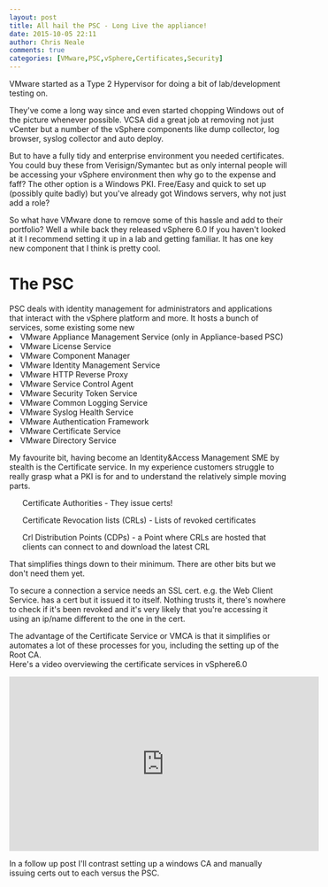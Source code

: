 ```yaml
---
layout: post
title: All hail the PSC - Long Live the appliance!
date: 2015-10-05 22:11
author: Chris Neale
comments: true
categories: [VMware,PSC,vSphere,Certificates,Security]
---
```

VMware started as a Type 2 Hypervisor for doing a bit of lab/development testing on.

They've come a long way since and even started chopping Windows out of the picture whenever possible.
VCSA did a great job at removing not just vCenter but a number of the vSphere components like dump collector, log browser, syslog collector and auto deploy.

But to have a fully tidy and enterprise environment you needed certificates.  You could buy these from Verisign/Symantec but as only internal people will be accessing your vSphere environment then why go to the expense and faff?
The other option is a Windows PKI.  Free/Easy and quick to set up (possibly quite badly) but you've already got Windows servers, why not just add a role?

So what have VMware done to remove some of this hassle and add to their portfolio?  Well a while back they released vSphere 6.0  If you haven't looked at it I recommend setting it up in a lab and getting familiar.  It has one key new component that I think is pretty cool.

<H1> The PSC</H1>
 PSC deals with identity management for administrators and applications that interact with the vSphere platform and more.
 It hosts a bunch of services, some existing some new
<LI>VMware Appliance Management Service (only in Appliance-based PSC)</LI>
<LI>VMware License Service</LI>
<LI>VMware Component Manager</LI>
<LI>VMware Identity Management Service</LI>
<LI>VMware HTTP Reverse Proxy</LI>
<LI>VMware Service Control Agent</LI>
<LI>VMware Security Token Service</LI>
<LI>VMware Common Logging Service</LI>
<LI>VMware Syslog Health Service</LI>
<LI>VMware Authentication Framework</LI>
<LI>VMware Certificate Service</LI>
<LI>VMware Directory Service</LI>

My favourite bit, having become an Identity&Access Management SME by stealth is the Certificate service.  In my experience customers struggle to really grasp what a PKI is for and to understand the relatively simple moving parts.
<OL>Certificate Authorities - They issue certs!</OL>
<OL>Certificate Revocation lists (CRLs) - Lists of revoked certificates</OL>
<OL>Crl Distribution Points (CDPs) - a Point where CRLs are hosted that clients can connect to and download the latest CRL</OL>
That simplifies things down to their minimum.  There are other bits but we don't need them yet.

To secure a connection a service needs an SSL cert. 
e.g. the Web Client Service. has a cert but it issued it to itself.  Nothing trusts it, there's nowhere to check if it's been revoked and it's very likely that you're accessing it using an ip/name different to the one in the cert.

The advantage of the Certificate Service or VMCA is that it simplifies or automates a lot of these processes for you, including the setting up of the Root CA.  
Here's a video overviewing the certificate services in vSphere6.0

<iframe width="560" height="315" src="https://www.youtube.com/embed/KaBF11Vd6aM" frameborder="0" allowfullscreen></iframe>

In a follow up post I'll contrast setting up a windows CA and manually issuing certs out to each versus the PSC.

